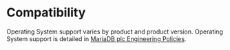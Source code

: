 # Compatibility

Operating System support varies by product and product version. Operating System support is detailed in [MariaDB plc Engineering Policies](https://mariadb.com/engineering-policies/?_ga=2.131247821.336363194.1760619221-718962001.1750121826).
